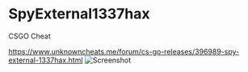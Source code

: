 # SpyExternal1337hax
CSGO Cheat

https://www.unknowncheats.me/forum/cs-go-releases/396989-spy-external-1337hax.html
![Screenshot](https://i.imgur.com/4bT7TPR.png)
